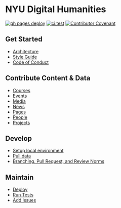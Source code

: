# NYU Digital Humanities

[![gh pages deploy](https://github.com/nyu-dh/nyu-dh.github.io/actions/workflows/gh-pages-deploy.yml/badge.svg)](https://github.com/nyu-dh/nyu-dh.github.io/actions/workflows/gh-pages-deploy.yml) [![ci:test](https://github.com/nyu-dh/nyu-dh.github.io/actions/workflows/test.yml/badge.svg)](https://github.com/nyu-dh/nyu-dh.github.io/actions/workflows/test.yml) [![Contributor Covenant](https://img.shields.io/badge/Contributor%20Covenant-2.1-4baaaa.svg)](code_of_conduct.md)

## **Get Started**
+ [Architecture](docs/architecture.md)
+ [Style Guide](docs/style-guide.md)
+ [Code of Conduct](docs/code_of_conduct.md)
## **Contribute Content & Data**
+ [Courses](docs/guides/add-edit-courses.md)
+ [Events](docs/guides/add-edit-events.md)
+ [Media](docs/guides/add-edit-media.md)
+ [News](docs/guides/add-edit-news.md)
+ [Pages](docs/guides/add-edit-pages.md)
+ [People](docs/guides/add-edit-people.md)
+ [Projects](docs/guides/add-edit-projects.md)
## **Develop**
+ [Setup local environment](docs/guides/setup-local-dev-environment.md)
+ [Pull data](docs/guides/pull-data-from-google-sheets.md)
+ [Branching, Pull Request, and Review Norms]()
## **Maintain**
+ [Deploy](docs/guides/deployment.md)
+ [Run Tests]()
+ [Add Issues]()
